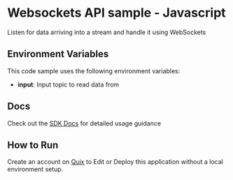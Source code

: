 # Websockets API sample - Javascript

Listen for data arriving into a stream and handle it using WebSockets

## Environment Variables

This code sample uses the following environment variables:

- **input**: Input topic to read data from

## Docs

Check out the [SDK Docs](https://quix.ai/docs/sdk/introduction.html) for detailed usage guidance

## How to Run

Create an account on [Quix](https://portal.platform.quix.ai/self-sign-up?xlink=github) to Edit or Deploy this application without a local environment setup.